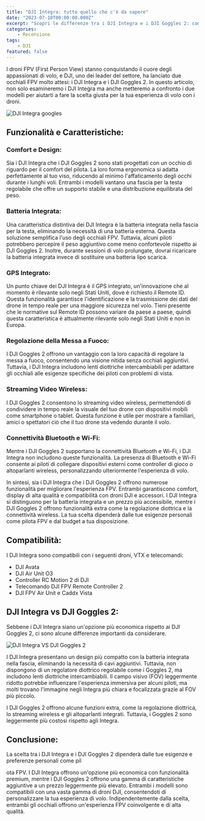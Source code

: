 ```yaml
---
title: "DJI Integra: tutto quello che c'è da sapere"
date: "2023-07-10T00:00:00.000Z"
excerpt: "Scopri le differenze tra i DJI Integra e i DJI Goggles 2: comfort, funzionalità e molto altro per il tuo volo FPV."
categories:
    - Recensione
tags: 
    - DJI
featured: false
---
```



I droni FPV (First Person View) stanno conquistando il cuore degli appassionati di volo, e DJI, uno dei leader del settore, ha lanciato due occhiali FPV molto attesi: i DJI Integra e i DJI Goggles 2. In questo articolo, non solo esamineremo i DJI Integra ma anche metteremo a confronto i due modelli per aiutarti a fare la scelta giusta per la tua esperienza di volo con i droni.

![DJI Integra googles](/assets/dji-integra/dji-integra.jpeg)

## Funzionalità e Caratteristiche:

### Comfort e Design:
Sia i DJI Integra che i DJI Goggles 2 sono stati progettati con un occhio di riguardo per il comfort del pilota. La loro forma ergonomica si adatta perfettamente al tuo viso, riducendo al minimo l'affaticamento degli occhi durante i lunghi voli. Entrambi i modelli vantano una fascia per la testa regolabile che offre un supporto stabile e una distribuzione equilibrata del peso.

### Batteria Integrata:
Una caratteristica distintiva dei DJI Integra è la batteria integrata nella fascia per la testa, eliminando la necessità di una batteria esterna. Questa soluzione semplifica l'uso degli occhiali FPV. Tuttavia, alcuni piloti potrebbero percepire il peso aggiuntivo come meno confortevole rispetto ai DJI Goggles 2. Inoltre, durante sessioni di volo prolungate, dovrai ricaricare la batteria integrata invece di sostituire una batteria lipo scarica.

### GPS Integrato:
Un punto chiave dei DJI Integra è il GPS integrato, un'innovazione che al momento è rilevante solo negli Stati Uniti, dove è richiesto il Remote ID. Questa funzionalità garantisce l'identificazione e la trasmissione dei dati del drone in tempo reale per una maggiore sicurezza nel volo. Tieni presente che le normative sul Remote ID possono variare da paese a paese, quindi questa caratteristica è attualmente rilevante solo negli Stati Uniti e non in Europa.

### Regolazione della Messa a Fuoco:
I DJI Goggles 2 offrono un vantaggio con la loro capacità di regolare la messa a fuoco, consentendo una visione nitida senza occhiali aggiuntivi. Tuttavia, i DJI Integra includono lenti diottriche intercambiabili per adattare gli occhiali alle esigenze specifiche dei piloti con problemi di vista.

### Streaming Video Wireless:
I DJI Goggles 2 consentono lo streaming video wireless, permettendoti di condividere in tempo reale la visuale del tuo drone con dispositivi mobili come smartphone o tablet. Questa funzione è utile per mostrare a familiari, amici o spettatori ciò che il tuo drone sta vedendo durante il volo.

### Connettività Bluetooth e Wi-Fi:
Mentre i DJI Goggles 2 supportano la connettività Bluetooth e Wi-Fi, i DJI Integra non includono queste funzionalità. La presenza di Bluetooth e Wi-Fi consente ai piloti di collegare dispositivi esterni come controller di gioco o altoparlanti wireless, personalizzando ulteriormente l'esperienza di volo.

In sintesi, sia i DJI Integra che i DJI Goggles 2 offrono numerose funzionalità per migliorare l'esperienza FPV. Entrambi garantiscono comfort, display di alta qualità e compatibilità con droni DJI e accessori. I DJI Integra si distinguono per la batteria integrata e un prezzo più accessibile, mentre i DJI Goggles 2 offrono funzionalità extra come la regolazione diottrica e la connettività wireless. La tua scelta dipenderà dalle tue esigenze personali come pilota FPV e dal budget a tua disposizione.

## Compatibilità:
I DJI Integra sono compatibili con i seguenti droni, VTX e telecomandi:

- DJI Avata
- DJI Air Unit O3
- Controller RC Motion 2 di DJI
- Telecomando DJI FPV Remote Controller 2
- DJI FPV Air Unit e Caddx Vista

## DJI Integra vs DJI Goggles 2:
Sebbene i DJI Integra siano un'opzione più economica rispetto ai DJI Goggles 2, ci sono alcune differenze importanti da considerare.

![DJI Integra VS DJI Goggles 2](/assets/dji-integra/dji-integra-vs-goggles-2.webp)

I DJI Integra presentano un design più compatto con la batteria integrata nella fascia, eliminando la necessità di cavi aggiuntivi. Tuttavia, non dispongono di un regolatore diottrico regolabile come i Goggles 2, ma includono lenti diottriche intercambiabili. Il campo visivo (FOV) leggermente ridotto potrebbe influenzare l'esperienza immersiva per alcuni piloti, ma molti trovano l'immagine negli Integra più chiara e focalizzata grazie al FOV più piccolo.

I DJI Goggles 2 offrono alcune funzioni extra, come la regolazione diottrica, lo streaming wireless e gli altoparlanti integrati. Tuttavia, i Goggles 2 sono leggermente più costosi rispetto agli Integra.

## Conclusione:
La scelta tra i DJI Integra e i DJI Goggles 2 dipenderà dalle tue esigenze e preferenze personali come pil

ota FPV. I DJI Integra offrono un'opzione più economica con funzionalità premium, mentre i DJI Goggles 2 offrono una gamma di caratteristiche aggiuntive a un prezzo leggermente più elevato. Entrambi i modelli sono compatibili con una vasta gamma di droni DJI, consentendoti di personalizzare la tua esperienza di volo. Indipendentemente dalla scelta, entrambi gli occhiali offrono un'esperienza FPV coinvolgente e di alta qualità.